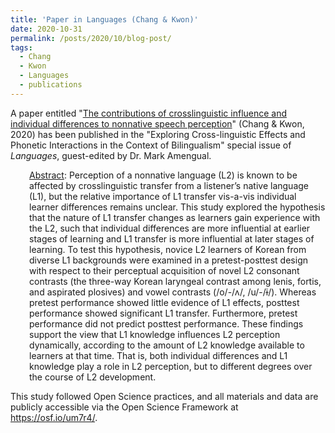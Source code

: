 ```yaml
---
title: 'Paper in Languages (Chang & Kwon)'
date: 2020-10-31
permalink: /posts/2020/10/blog-post/
tags:
  - Chang
  - Kwon
  - Languages
  - publications
---
```


A paper entitled "<a href="https://doi.org/10.3390/languages5040049" target="_blank" rel="noopener noreferrer"><span class="s1">The contributions of crosslinguistic influence and individual differences to nonnative speech perception</span></a>" (Chang &amp; Kwon, 2020) has been published in the "Exploring Cross-linguistic Effects and Phonetic Interactions in the Context of Bilingualism" special issue of <i>Languages</i>, guest-edited by Dr. Mark Amengual.
<p style="padding-left: 30px;"><span style="text-decoration: underline;">Abstract</span>: Perception of a nonnative language (L2) is known to be affected by crosslinguistic transfer from a listener’s native language (L1), but the relative importance of L1 transfer vis-a-vis individual learner differences remains unclear. This study explored the hypothesis that the nature of L1 transfer changes as learners gain experience with the L2, such that individual differences are more influential at earlier stages of learning and L1 transfer is more influential at later stages of learning. To test this hypothesis, novice L2 learners of Korean from diverse L1 backgrounds were examined in a pretest-posttest design with respect to their perceptual acquisition of novel L2 consonant contrasts (the three-way Korean laryngeal contrast among lenis, fortis, and aspirated plosives) and vowel contrasts (/o/-/ʌ/, /u/-/ɨ/). Whereas pretest performance showed little evidence of L1 effects, posttest performance showed significant L1 transfer. Furthermore, pretest performance did not predict posttest performance. These findings support the view that L1 knowledge influences L2 perception dynamically, according to the amount of L2 knowledge available to learners at that time. That is, both individual differences and L1 knowledge play a role in L2 perception, but to different degrees over the course of L2 development.</p>
This study followed Open Science practices, and all materials and data are publicly accessible via the Open Science Framework at <a href="https://osf.io/um7r4/" target="_blank" rel="noopener noreferrer">https://osf.io/um7r4/</a>.
